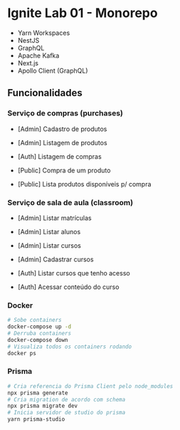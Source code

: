 # Ignite Lab 01 - Monorepo

- Yarn Workspaces
- NestJS
- GraphQL
- Apache Kafka
- Next.js
- Apollo Client (GraphQL)

## Funcionalidades

### Serviço de compras (purchases)

- [Admin] Cadastro de produtos
- [Admin] Listagem de produtos

- [Auth] Listagem de compras

- [Public] Compra de um produto
- [Public] Lista produtos disponíveis p/ compra

### Serviço de sala de aula (classroom)

- [Admin] Listar matrículas
- [Admin] Listar alunos
- [Admin] Listar cursos
- [Admin] Cadastrar cursos

- [Auth] Listar cursos que tenho acesso
- [Auth] Acessar conteúdo do curso

### Docker

```bash
# Sobe containers
docker-compose up -d
# Derruba containers
docker-compose down
# Visualiza todos os containers rodando
docker ps
```

### Prisma

```bash
# Cria referencia do Prisma Client pelo node_modules
npx prisma generate
# Cria migration de acordo com schema
npx prisma migrate dev
# Inicia servidor de studio do prisma
yarn prisma-studio
```
